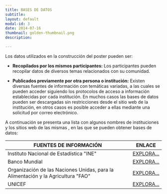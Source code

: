 ```yaml
---
title: BASES DE DATOS
subtitle:
layout: default
modal-id: 3
date: 2014-07-16
thumbnail: golden-thumbnail.png
description: 

---
```

Los datos utilizados en la construcción del poster pueden ser:

- <b> Recopilados por los mismos participantes:</b> Los participantes pueden recopilar datos de diversos temas relacionados con su comunidad.  

- <b> Publicados previamente por otra persona o institución:</b> Existen diversas fuentes de información con temáticas variadas, a las cuales se pueden acceder siguiendo los protocolos de acceso a información  establecidas por cada institución.
En muchos casos las bases de datos pueden ser descargadas sin restricciones  desde el sitio web de la institución, en otros casos es posible acceder a ellas mediante una solicitud por correo electrónico.

A continuación se presenta una lista con algunos nombres de instituciones y los sitios web de las mismas , en las que se pueden obtener bases de datos:
 
| FUENTES DE INFORMACIÓN                                                            | ENLACE                                                               |
|----------------------------------------------------------------------------------|----------------------------------------------------------------------|
| Instituto Nacional de Estadística "INE"                                          | [ EXPLORA...](https://www.ine.gob.bo/)                                |
| Banco Mundial                                                                    | [ EXPLORA...](https://datos.bancomundial.org/pais/bolivia?view=chart) |
| Organización de las Naciones Unidas, para la Alimentación y la Agricultura "FAO" | [ EXPLORA...](http://www.fao.org/faostat/es/#country/19)              |
| UNICEF                                                                           | [ EXPLORA...](https://data.unicef.org/country/bol/)            	      |